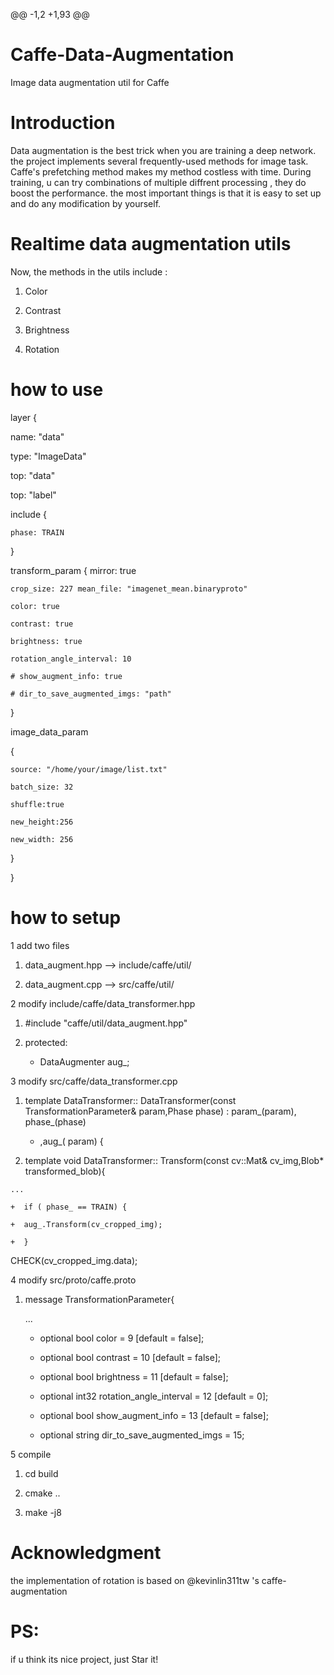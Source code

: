 @@ -1,2 +1,93 @@

# Caffe-Data-Augmentation

Image data augmentation util for Caffe

# Introduction

Data augmentation is the best
  trick when you are training a deep network. the project implements several frequently-used methods for image task. Caffe's prefetching method makes my method costless with time. During training, u can try combinations of multiple diffrent processing , they do boost the performance. the most important things is that it is easy to set up and do any modification by yourself.
# Realtime data augmentation utils

Now, the methods in the utils include :

1) Color

2) Contrast

3) Brightness

4) Rotation 

# how to use

layer
{

  name: "data"
  
  type: "ImageData"
  
  top:  "data"
  
  top: "label"
  
  include {
  
    phase: TRAIN
    
  }
  
  transform_param
  {
    mirror: true
    
    crop_size: 227 mean_file: "imagenet_mean.binaryproto"
    
    color: true
    
    contrast: true
    
    brightness: true
    
    rotation_angle_interval: 10
    
    # show_augment_info: true
    
    # dir_to_save_augmented_imgs: "path"
    
  }

  image_data_param
  
  {

    source: "/home/your/image/list.txt"

    batch_size: 32

    shuffle:true

    new_height:256

    new_width: 256
    
  }
  
}

# how to setup

1  add two files

  1)  data_augment.hpp --> include/caffe/util/

  2)  data_augment.cpp --> src/caffe/util/

2  modify include/caffe/data_transformer.hpp

  1)  #include "caffe/util/data_augment.hpp"

  2)  protected: 

      +  DataAugmenter<Dtype> aug_;

3  modify src/caffe/data_transformer.cpp

  1)  template<typename Dtype> DataTransformer<Dtype>::
  DataTransformer(const TransformationParameter& param,Phase phase) : param_(param), phase_(phase)

      + ,aug_( param) {

  2)  template<typename Dtype> void DataTransformer<Dtype>::
  Transform(const cv::Mat& cv_img,Blob<Dtype>* transformed_blob){ 

    ...

    +  if ( phase_ == TRAIN) {

    +  aug_.Transform(cv_cropped_img);

    +  }

   CHECK(cv_cropped_img.data);

4  modify src/proto/caffe.proto

  1)  message TransformationParameter{

      ...

      +  optional bool color = 9 [default = false];

      +  optional bool contrast = 10 [default = false];

      +  optional bool brightness = 11 [default = false];

      +  optional int32 rotation_angle_interval = 12 [default = 0];

      +  optional bool show_augment_info = 13 [default = false];

      +  optional string dir_to_save_augmented_imgs = 15;

5  compile

  1)  cd build

  2)  cmake ..

  3)  make -j8

# Acknowledgment

  the implementation of rotation is based on @kevinlin311tw 's caffe-augmentation

# PS:

  if u think its nice project, just Star it!
